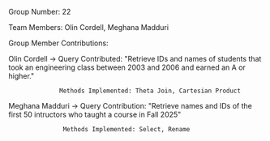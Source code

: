 Group Number: 22

Team Members: Olin Cordell, Meghana Madduri 

Group Member Contributions:

Olin Cordell -> Query Contributed: "Retrieve IDs and names of students
                  that took an engineering class between
                  2003 and 2006 and earned an A or higher."
                  
                  Methods Implemented: Theta Join, Cartesian Product

Meghana Madduri -> Query Contribution: "Retrieve names and IDs of the first 50 intructors 
                                        who taught a course in Fall 2025"
                                        
                   Methods Implemented: Select, Rename 
